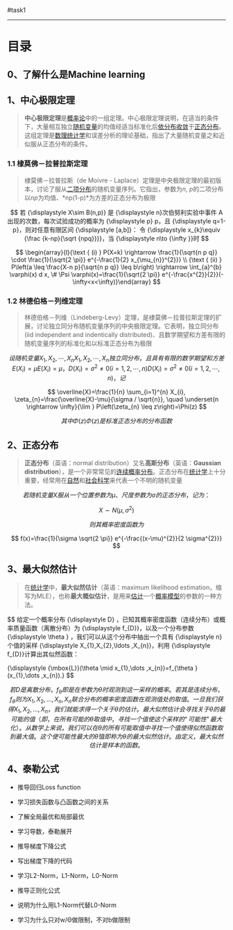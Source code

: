 #task1

---

# 目录

## 0、了解什么是Machine learning

## 1、中心极限定理
<script type="text/javascript" src="http://cdn.mathjax.org/mathjax/latest/MathJax.js?config=default"></script>

> **中心极限定理**是[概率论](https://zh.wikipedia.org/wiki/概率论)中的一组定理。中心极限定理说明，在适当的条件下，大量相互独立[随机变量](https://zh.wikipedia.org/wiki/随机变量)的均值经适当标准化后[依分布收敛](https://zh.wikipedia.org/wiki/依分布收敛)于[正态分布](https://zh.wikipedia.org/wiki/正态分布)。这组定理是[数理统计学](https://zh.wikipedia.org/wiki/数理统计学)和误差分析的理论基础，指出了大量随机变量之和近似服从正态分布的条件。

### 1.1 棣莫佛－拉普拉斯定理

> 棣莫佛－拉普拉斯（de Moivre - Laplace）定理是中央极限定理的最初版本，讨论了服从[二项分布](https://zh.wikipedia.org/wiki/二项分布)的随机变量序列。它指出，参数为*n*, *p*的二项分布以*np*为均值、*np(1-p)*为方差的正态分布为极限


$$
若 {\displaystyle X\sim B(n,p)} 是 {\displaystyle n}次伯努利实验中事件 A 出现的次数，每次试验成功的概率为 {\displaystyle p} p，且 {\displaystyle q=1-p}，则对任意有限区间 {\displaystyle [a,b]}：
令 {\displaystyle x_{k}\equiv {\frac {k-np}{\sqrt {npq}}}}，当 {\displaystyle n\to {\infty }}时
$$


$$
\begin{array}{l}{\text { (i) } P(X=k) \rightarrow \frac{1}{\sqrt{n p q}} \cdot \frac{1}{\sqrt{2 \pi}} e^{-\frac{1}{2} x_{\mu_{n}}^{2}}} \\ {\text { (ii) } P\left(a \leq \frac{X-n p}{\sqrt{n p q}} \leq b\right) \rightarrow \int_{a}^{b} \varphi(x) d x, \# \Psi \varphi(x)=\frac{1}{\sqrt{2 \pi}} e^{-\frac{x^{2}}{2}}(-\infty<x<\infty)}\end{array}
$$

### 1.2 林德伯格－列维定理

> 林德伯格－列维（Lindeberg-Levy）定理，是棣莫佛－拉普拉斯定理的扩展，讨论独立同分布随机变量序列的中央极限定理。它表明，独立同分布(iid independent and indentically distributed)、且数学期望和方差有限的随机变量序列的标准化和以标准正态分布为极限

$$
设随机变量 {\displaystyle X_{1},X_{2},\cdots ,X_{n}} X_{1},X_{2},\cdots ,X_{n}独立同分布， 且具有有限的数学期望和方差 {\displaystyle E(X_{i})=\mu } E(X_{i})=\mu ， {\displaystyle D(X_{i})=\sigma ^{2}\neq 0(i=1,2,\cdots ,n)} D(X_{i})=\sigma ^{2}\neq 0(i=1,2,\cdots ,n)，记
$$

$$
\overline{X}=\frac{1}{n} \sum_{i=1}^{n} X_{i}, \zeta_{n}=\frac{\overline{X}-\mu}{\sigma / \sqrt{n}}, \quad \underset{n \rightarrow \infty}{\lim } P\left(\zeta_{n} \leq z\right)=\Phi(z)
$$

$$
其中 {\displaystyle \Phi (z)} \Phi (z)是标准正态分布的分布函数
$$

## 2、正态分布

> **正态分布**（英语：normal distribution）又名**高斯分布**（英语：**Gaussian distribution**），是一个非常常见的[连续概率分布](https://zh.wikipedia.org/wiki/概率分布)。正态分布在[统计学](https://zh.wikipedia.org/wiki/统计学)上十分重要，经常用在[自然](https://zh.wikipedia.org/wiki/自然科学)和[社会科学](https://zh.wikipedia.org/wiki/社会科学)来代表一个不明的随机变量

$$
若随机变量 {\displaystyle X} 服从一个位置参数为 {\displaystyle \mu }、尺度参数为 {\displaystyle \sigma } 的正态分布，记为：
$$

$$
X \sim N\left(\mu, \sigma^{2}\right)
$$

$$
则其概率密度函数为
$$

$$
f(x)=\frac{1}{\sigma \sqrt{2 \pi}} e^{-\frac{(x-\mu)^{2}}{2 \sigma^{2}}}
$$



## 3、最大似然估计

> 在[统计学](https://zh.wikipedia.org/wiki/统计学)中，**最大似然估计**（英语：maximum likelihood estimation，缩写为MLE），也称**最大概似估计**，是用来[估计](https://zh.wikipedia.org/wiki/估计函数)一个[概率模型](https://zh.wikipedia.org/wiki/概率模型)的参数的一种方法。

$$
给定一个概率分布 {\displaystyle D} ，已知其概率密度函数（连续分布）或概率质量函数（离散分布）为 {\displaystyle f_{D}}，以及一个分布参数 {\displaystyle \theta } ，我们可以从这个分布中抽出一个具有 {\displaystyle n} 个值的采样 {\displaystyle X_{1},X_{2},\ldots ,X_{n}}，利用 {\displaystyle f_{D}}计算出其似然函数：

{\displaystyle {\mbox{L}}(\theta \mid x_{1},\dots ,x_{n})=f_{\theta }(x_{1},\dots ,x_{n}).}
$$

$$
若 {\displaystyle D}是离散分布， {\displaystyle f_{\theta }}即是在参数为 {\displaystyle \theta }时观测到这一采样的概率。若其是连续分布， {\displaystyle f_{\theta }} 则为 {\displaystyle X_{1},X_{2},\ldots ,X_{n}}, X_n联合分布的概率密度函数在观测值处的取值。一旦我们获得 {\displaystyle X_{1},X_{2},\ldots ,X_{n}} ，我们就能求得一个关于 {\displaystyle \theta }的估计。最大似然估计会寻找关于 {\displaystyle \theta }的最可能的值（即，在所有可能的 {\displaystyle \theta }  取值中，寻找一个值使这个采样的“可能性”最大化）。从数学上来说，我们可以在 {\displaystyle \theta } 的所有可能取值中寻找一个值使得似然函数取到最大值。这个使可能性最大的 {\displaystyle {\widehat {\theta }}} 值即称为 {\displaystyle \theta }的最大似然估计。由定义，最大似然估计是样本的函数。
$$

## 4、泰勒公式



- 推导回归Loss function

- 学习损失函数与凸函数之间的关系

- 了解全局最优和局部最优

- 学习导数，泰勒展开

- 推导梯度下降公式

- 写出梯度下降的代码

- 学习L2-Norm，L1-Norm，L0-Norm

- 推导正则化公式

- 说明为什么用L1-Norm代替L0-Norm

- 学习为什么只对w/Θ做限制，不对b做限制